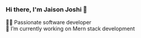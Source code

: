 ### Hi there, I'm Jaison Joshi 👋

🧑‍💻 Passionate software developer
<br>
🔭 I’m currently working on Mern stack development


